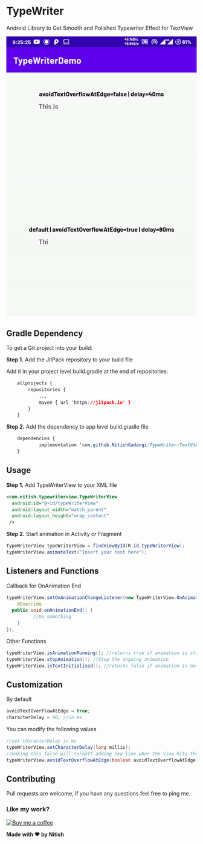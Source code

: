 # TypeWriter
Android Library to Get Smooth and Polished Typewriter Effect for TextView

![demo](https://github.com/NitishGadangi/TypeWriter-TextView/blob/master/demo.gif?raw=true)


## Gradle Dependency

To get a Git project into your build:

**Step 1.**  Add the JitPack repository to your build file

Add it in your project level build.gradle at the end of repositories:

```css
	allprojects {
		repositories {
			...
			maven { url 'https://jitpack.io' }
		}
	}
```

**Step 2.**  Add the dependency to app level build.gradle file

```css
	dependencies {
	        implementation 'com.github.NitishGadangi:TypeWriter-TextView:v1.3'
	}
```

## Usage
**Step 1.** Add TypeWriterView to your XML file
``` XML
<com.nitish.typewriterview.TypeWriterView  
  android:id="@+id/typeWriterView"  
  android:layout_width="match_parent"  
  android:layout_height="wrap_content"  
 />
```
**Step 2.** Start animation in Activity or Fragment
```JAVA
TypeWriterView typeWriterView = findViewById(R.id.typeWriterView);
typeWriterView.animateText("Insert your text here");

```

## Listeners and Functions
Callback for OnAnimation End
```JAVA
typeWriterView.setOnAnimationChangeListener(new TypeWriterView.OnAnimationChangeListener() {  
    @Override  
  public void onAnimationEnd() {  
          //Do something
    }  
});
```
Other Functions
```JAVA
typeWriterView.isAnimationRunning(); //returns true if animation is still running
typeWriterView.stopAnimation(); //Stop the ongoing animation
typeWriterView.isTextInitialised(); //returns false if animation is not started
```

## Customization
By default
```JAVA
avoidTextOverflowAtEdge = true;
characterDelay = 40; //in ms
```
You can modify the following values
```JAVA
//set characterDelay in ms
typeWriterView.setCharacterDelay(long millis);
//making this false will turnoff adding new line when the view hits the end of the view
typeWriterView.avoidTextOverflowAtEdge(boolean avoidTextOverflowAtEdge);
```
## Contributing
Pull requests are welcome, if you have any questions feel free to ping me.
### Like my work?
[![Buy me a coffee](https://camo.githubusercontent.com/d85bdd7af09d35c56f2e2ecba7a7342d3cd3c137/68747470733a2f2f626d632d63646e2e6e7963332e6469676974616c6f6365616e7370616365732e636f6d2f424d432d627574746f6e2d696d616765732f637573746f6d5f696d616765732f6f72616e67655f696d672e706e67)](https://nitishgadangi.github.io/?buy_me_coffee)

**Made with  ❤️  by Nitish**
